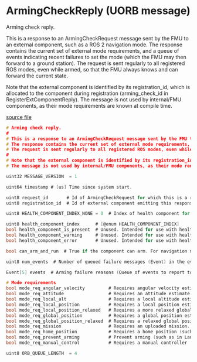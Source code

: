 # ArmingCheckReply (UORB message)

Arming check reply.

This is a response to an ArmingCheckRequest message sent by the FMU to an external component, such as a ROS 2 navigation mode.
The response contains the current set of external mode requirements, and a queue of events indicating recent failures to set the mode (which the FMU may then forward to a ground station).
The request is sent regularly to all registered ROS modes, even while armed, so that the FMU always knows and can forward the current state.

Note that the external component is identified by its registration_id, which is allocated to the component during registration (arming_check_id in RegisterExtComponentReply).
The message is not used by internal/FMU components, as their mode requirements are known at compile time.

[source file](https://github.com/PX4/PX4-Autopilot/blob/main/msg/versioned/ArmingCheckReply.msg)

```c
# Arming check reply.
#
# This is a response to an ArmingCheckRequest message sent by the FMU to an external component, such as a ROS 2 navigation mode.
# The response contains the current set of external mode requirements, and a queue of events indicating recent failures to set the mode (which the FMU may then forward to a ground station).
# The request is sent regularly to all registered ROS modes, even while armed, so that the FMU always knows and can forward the current state.
#
# Note that the external component is identified by its registration_id, which is allocated to the component during registration (arming_check_id in RegisterExtComponentReply).
# The message is not used by internal/FMU components, as their mode requirements are known at compile time.

uint32 MESSAGE_VERSION  = 1

uint64 timestamp # [us] Time since system start.

uint8 request_id       # Id of ArmingCheckRequest for which this is a response.
uint8 registration_id  # Id of external component emitting this response.

uint8 HEALTH_COMPONENT_INDEX_NONE = 0  # Index of health component for which this response applies.

uint8 health_component_index      # [@enum HEALTH_COMPONENT_INDEX]
bool health_component_is_present  # Unused. Intended for use with health events interface (health_component_t in events.json).
bool health_component_warning     # Unused. Intended for use with health events interface (health_component_t in events.json).
bool health_component_error       # Unused. Intended for use with health events interface (health_component_t in events.json).

bool can_arm_and_run  # True if the component can arm. For navigation mode components, true if the component can arm in the mode or switch to the mode when already armed.

uint8 num_events  # Number of queued failure messages (Event) in the events field.

Event[5] events  # Arming failure reasons (Queue of events to report to GCS).

# Mode requirements
bool mode_req_angular_velocity         # Requires angular velocity estimate (e.g. from gyroscope).
bool mode_req_attitude                 # Requires an attitude estimate.
bool mode_req_local_alt                # Requires a local altitude estimate.
bool mode_req_local_position           # Requires a local position estimate.
bool mode_req_local_position_relaxed   # Requires a more relaxed global position estimate.
bool mode_req_global_position          # Requires a global position estimate.
bool mode_req_global_position_relaxed  # Requires a relaxed global position estimate.
bool mode_req_mission                  # Requires an uploaded mission.
bool mode_req_home_position            # Requires a home position (such as RTL/Return mode).
bool mode_req_prevent_arming           # Prevent arming (such as in Land mode).
bool mode_req_manual_control           # Requires a manual controller

uint8 ORB_QUEUE_LENGTH  = 4

```
